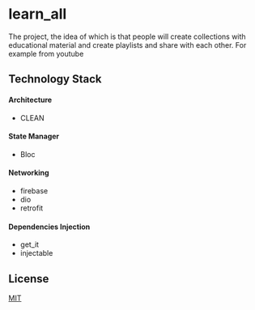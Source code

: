 # learn_all

The project, the idea of which is that people will create collections with educational material and create playlists and share with each other. For example from youtube

## Technology Stack
#### Architecture
- CLEAN

#### State Manager
- Bloc

#### Networking
- firebase
- dio
- retrofit

#### Dependencies Injection
- get_it
- injectable



## License

[MIT](https://choosealicense.com/licenses/mit/)

